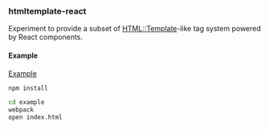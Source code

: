 ### htmltemplate-react

Experiment to provide a subset of [HTML::Template](http://search.cpan.org/~samtregar/HTML-Template-2.6/Template.pm)-like tag system powered by React components.

#### Example

[Example](example/index.js)

```bash
npm install

cd example
webpack
open index.html
```
